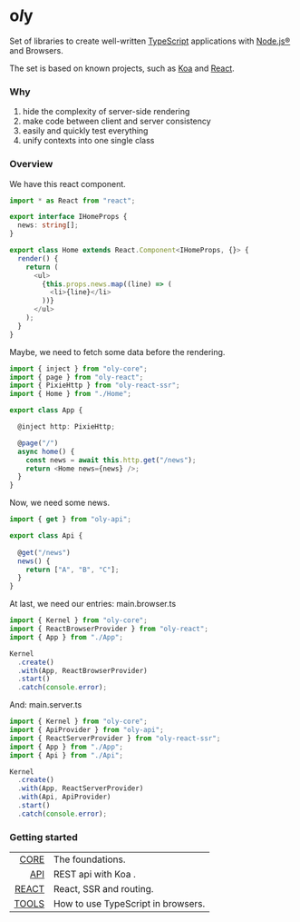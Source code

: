 # o*l*y

Set of libraries to create well-written [TypeScript](https://github.com/Microsoft/TypeScript) applications with [Node.js®](https://nodejs.org/en/) and Browsers.

The set is based on known projects, such as [Koa](https://github.com/koajs/koa) and [React](https://github.com/facebook/react).

### Why

1. hide the complexity of server-side rendering
2. make code between client and server consistency
3. easily and quickly test everything
4. unify contexts into one single class

### Overview

We have this react component.
```ts
import * as React from "react";

export interface IHomeProps {
  news: string[];
}

export class Home extends React.Component<IHomeProps, {}> {
  render() {
    return (
      <ul>
        {this.props.news.map((line) => (
          <li>{line}</li>
        ))}
      </ul>
    );
  }
}
```

Maybe, we need to fetch some data before the rendering.
```ts
import { inject } from "oly-core";
import { page } from "oly-react";
import { PixieHttp } from "oly-react-ssr";
import { Home } from "./Home";

export class App {

  @inject http: PixieHttp;

  @page("/")
  async home() {
    const news = await this.http.get("/news");
    return <Home news={news} />;
  }
}
```

Now, we need some news.
```ts
import { get } from "oly-api";

export class Api {
  
  @get("/news") 
  news() {
    return ["A", "B", "C"];
  }
}
```

At last, we need our entries: main.browser.ts
```ts
import { Kernel } from "oly-core";
import { ReactBrowserProvider } from "oly-react";
import { App } from "./App";

Kernel
  .create()
  .with(App, ReactBrowserProvider)
  .start()
  .catch(console.error);
```

And: main.server.ts
```ts
import { Kernel } from "oly-core";
import { ApiProvider } from "oly-api";
import { ReactServerProvider } from "oly-react-ssr";
import { App } from "./App";
import { Api } from "./Api";

Kernel
  .create()
  .with(App, ReactServerProvider)
  .with(Api, ApiProvider)
  .start()
  .catch(console.error);
```

### Getting started

|                                            |                                        |
|-------------------------------------------:|----------------------------------------|
| [CORE](https://noly.me/oly/#/m/oly-core)   | The foundations.                       | 
| [API](https://noly.me/oly/#/m/oly-api)     | REST api with Koa    .                 | 
| [REACT](https://noly.me/oly/#/m/oly-react) | React, SSR and routing.                | 
| [TOOLS](https://noly.me/oly/#/m/oly-tools) | How to use TypeScript in browsers.     | 
